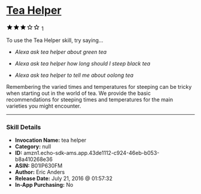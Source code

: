 # [Tea Helper](http://alexa.amazon.com/#skills/amzn1.echo-sdk-ams.app.43de1112-c924-46eb-b053-b8a410268e36)
![3 stars](../../images/ic_star_black_18dp_1x.png)![3 stars](../../images/ic_star_black_18dp_1x.png)![3 stars](../../images/ic_star_black_18dp_1x.png)![3 stars](../../images/ic_star_border_black_18dp_1x.png)![3 stars](../../images/ic_star_border_black_18dp_1x.png) 1

To use the Tea Helper skill, try saying...

* *Alexa ask tea helper about green tea*

* *Alexa ask tea helper how long should I steep black tea*

* *Alexa ask tea helper to tell me about oolong tea*

Remembering the varied times and temperatures for steeping can be tricky when starting out in the world of tea. We provide the basic recommendations for steeping times and temperatures for the main varieties you might encounter.

***

### Skill Details

* **Invocation Name:** tea helper
* **Category:** null
* **ID:** amzn1.echo-sdk-ams.app.43de1112-c924-46eb-b053-b8a410268e36
* **ASIN:** B01IP630FM
* **Author:** Eric Anders
* **Release Date:** July 21, 2016 @ 01:57:32
* **In-App Purchasing:** No
